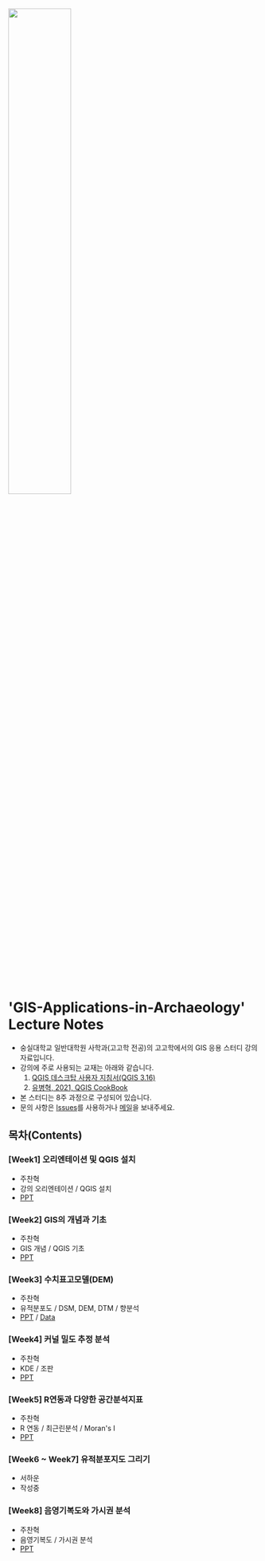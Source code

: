 # 
<img src="https://user-images.githubusercontent.com/64909586/186408061-58a88e85-be08-47f2-b3b3-2c9e04a9dec6.png" width=50% height=50%>

# 'GIS-Applications-in-Archaeology' Lecture Notes

- 숭실대학교 일반대학원 사학과(고고학 전공)의 고고학에서의 GIS 응용 스터디 강의자료입니다.
- 강의에 주로 사용되는 교재는 아래와 같습니다.
	1. [QGIS 데스크탑 사용자 지침서(QGIS 3.16)](https://docs.qgis.org/3.16/ko/docs/index.html)
	2. [유병혁, 2021, QGIS CookBook](https://www.dropbox.com/sh/j8suyyl9zrllgvu/AAC29o1e4MXFkLSpjSNtpzDba?dl=0)
- 본 스터디는 8주 과정으로 구성되어 있습니다.
- 문의 사항은 [Issues](https://github.com/ChanToRe/GIS-Applications-in-Archaeology/issues)를 사용하거나 [메일](chanhyeok@soongsil.ac.kr)을 보내주세요.

## 목차(Contents)
### [Week1] 오리엔테이션 및 QGIS 설치
- 주찬혁
- 강의 오리엔테이션 / QGIS 설치
- [PPT](https://github.com/ChanToRe/GIS-Applications-in-Archaeology/blob/main/Week1/1%EC%A3%BC%EC%B0%A8%2C%20%EC%98%A4%EB%A6%AC%EC%97%94%ED%85%8C%EC%9D%B4%EC%85%98(%EC%88%AD%EC%8B%A4%EB%8C%80%20%EC%84%9D%EC%82%AC%EA%B3%BC%EC%A0%95%20%EC%A3%BC%EC%B0%AC%ED%98%81).pdf)

### [Week2] GIS의 개념과 기초
- 주찬혁
- GIS 개념 / QGIS 기초
- [PPT](https://github.com/ChanToRe/GIS-Applications-in-Archaeology/blob/main/Week2/2%EC%A3%BC%EC%B0%A8%2C%20GIS%EC%9D%98%20%EA%B0%9C%EB%85%90%EA%B3%BC%20%EA%B8%B0%EC%B4%88(%EC%88%AD%EC%8B%A4%EB%8C%80%20%EC%84%9D%EC%82%AC%EA%B3%BC%EC%A0%95%20%EC%A3%BC%EC%B0%AC%ED%98%81).pdf)

### [Week3] 수치표고모델(DEM)
- 주찬혁
- 유적분포도 / DSM, DEM, DTM / 향분석
- [PPT](https://github.com/ChanToRe/GIS-Applications-in-Archaeology/blob/main/Week3/3%EC%A3%BC%EC%B0%A8%2C%20%EC%88%98%EC%B9%98%ED%91%9C%EA%B3%A0%EB%AA%A8%EB%8D%B8(%EC%88%AD%EC%8B%A4%EB%8C%80%20%EC%84%9D%EC%82%AC%EA%B3%BC%EC%A0%95%20%EC%A3%BC%EC%B0%AC%ED%98%81).pdf) / [Data](https://github.com/ChanToRe/GIS-Applications-in-Archaeology/blob/main/Week3/C14_pithouse.csv)

### [Week4] 커널 밀도 추정 분석
- 주찬혁
- KDE / 조판
- [PPT](https://github.com/ChanToRe/GIS-Applications-in-Archaeology/blob/main/Week4/4%EC%A3%BC%EC%B0%A8%2C%20%EC%BB%A4%EB%84%90%20%EB%B0%80%EB%8F%84%20%EC%B6%94%EC%A0%95%20%EB%B6%84%EC%84%9D(%EC%88%AD%EC%8B%A4%EB%8C%80%20%EC%84%9D%EC%82%AC%EA%B3%BC%EC%A0%95%20%EC%A3%BC%EC%B0%AC%ED%98%81).pdf)

### [Week5] R연동과 다양한 공간분석지표
- 주찬혁
- R 연동 / 최근린분석 / Moran's I
- [PPT](https://github.com/ChanToRe/GIS-Applications-in-Archaeology/blob/main/Week5/5%EC%A3%BC%EC%B0%A8%2C%20R%EC%97%B0%EB%8F%99%EA%B3%BC%20%EB%8B%A4%EC%96%91%ED%95%9C%20%EA%B3%B5%EA%B0%84%EB%B6%84%EC%84%9D%EC%A7%80%ED%91%9C.pdf)

### [Week6 ~ Week7] 유적분포지도 그리기
- 서하운
- 작성중

### [Week8] 음영기복도와 가시권 분석
- 주찬혁
- 음영기복도 / 가시권 분석
- [PPT](https://github.com/ChanToRe/GIS-Applications-in-Archaeology/blob/main/Week8/8%EC%A3%BC%EC%B0%A8%2C%20%EC%9D%8C%EC%98%81%EA%B8%B0%EB%B3%B5%EB%8F%84%EC%99%80%20%EA%B0%80%EC%8B%9C%EA%B6%8C%20%EB%B6%84%EC%84%9D.pdf)